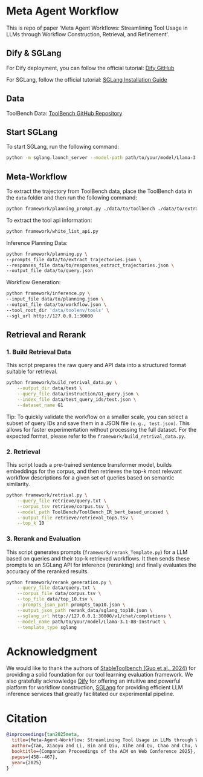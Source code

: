 # Meta Agent Workflow
This is repo of paper 'Meta Agent Workflows: Streamlining Tool Usage in LLMs through Workflow Construction, Retrieval, and Refinement'.

## Dify & SGLang

For Dify deployment, you can follow the official tutorial: [Dify GitHub](https://github.com/langgenius/dify)

For SGLang, follow the official tutorial: [SGLang Installation Guide](https://sgl-project.github.io/start/install.html)

## Data

ToolBench Data: [ToolBench GitHub Repository](https://github.com/OpenBMB/ToolBench?tab=readme-ov-file#data)

## Start SGLang

To start SGLang, run the following command:

```bash
python -m sglang.launch_server --model-path path/to/your/model/Llama-3.1-8B-Instruct --port 30000
```

## Meta-Workflow


To extract the trajectory from ToolBench data, place the ToolBench data in the `data` folder and then run the following command:

```bash
python framework/planning_prompt.py ./data/to/toolbench ./data/to/extract_trajectories.json
```


To extract the tool api information:
```bash
python framework/white_list_api.py
```

Inference Planning Data:

```bash
python framework/planning.py \
--prompts_file data/to/extract_trajectories.json \
--responses_file data/to/responses_extract_trajectories.json \
--output_file data/to/query.json
```

Workflow Generation:

```bash
python framework/inference.py \
--input_file data/to/planning.json \
--output_file data/to/workflow.json \
--tool_root_dir 'data/toolenv/tools' \
--sgl_url http://127.0.0.1:30000
```


## Retrieval and Rerank

### 1. Build Retrieval Data

This script prepares the raw query and API data into a structured format suitable for retrieval.

```bash
python framework/build_retrival_data.py \
    --output_dir data/test \
    --query_file data/instruction/G1_query.json \
    --index_file data/test_query_ids/test.json \
    --dataset_name G1
```
Tip: To quickly validate the workflow on a smaller scale, you can select a subset of query IDs and save them in a JSON file `(e.g., test.json)`. This allows for faster experimentation without processing the full dataset. For the expected format, please refer to the `framework/build_retrival_data.py`.

### 2. Retrieval

This script loads a pre-trained sentence transformer model, builds embeddings for the corpus, and then retrieves the top-k most relevant workflow descriptions for a given set of queries based on semantic similarity.

```bash
python framework/retrival.py \
    --query_file retrieve/query.txt \
    --corpus_tsv retrieve/corpus.tsv \
    --model_path ToolBench/ToolBench_IR_bert_based_uncased \
    --output_file retrieve/retrieval_top5.tsv \
    --top_k 10
```

### 3. Rerank and Evaluation

This script generates prompts (`framework/rerank_Template.py`) for a LLM based on queries and their top-k retrieved workflows. It then sends these prompts to an SGLang API for inference (reranking) and finally evaluates the accuracy of the reranked results.

```bash
python framework/rerank_generation.py \
    --query_file data/query.txt \
    --corpus_file data/corpus.tsv \
    --top_file data/top_10.tsv \
    --prompts_json_path prompts_top10.json \
    --output_json_path rerank_data/sglang_top10.json \
    --sglang_url http://127.0.0.1:30000/v1/chat/completions \
    --model_name path/to/your/model/Llama-3.1-8B-Instruct \
    --template_type sglang
```


# Acknowledgment
We would like to thank the authors of [StableToolbench (Guo et al., 2024)](https://aclanthology.org/2024.findings-acl.664/) for providing a solid foundation for our tool learning evaluation framework. We also gratefully acknowledge [Dify](https://github.com/langgenius/dify) for offering an intuitive and powerful platform for workflow construction, [SGLang](https://sgl-project.github.io/start/install.html) for providing efficient LLM inference services that greatly facilitated our experimental pipeline.

# Citation
```bibtex
@inproceedings{tan2025meta,
  title={Meta-Agent-Workflow: Streamlining Tool Usage in LLMs through Workflow Construction, Retrieval, and Refinement},
  author={Tan, Xiaoyu and Li, Bin and Qiu, Xihe and Qu, Chao and Chu, Wei and Xu, Yinghui and Qi, Yuan},
  booktitle={Companion Proceedings of the ACM on Web Conference 2025},
  pages={458--467},
  year={2025}
}
```
